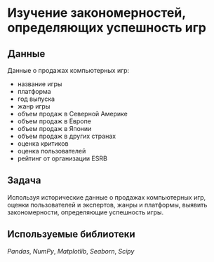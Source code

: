 # Изучение закономерностей, определяющих успешность игр

## Данные

 Данные о продажах компьютерных игр:

* название игры
* платформа
* год выпуска
* жанр игры
* объем продаж в Северной Америке
* объем продаж в Европе
* объем продаж в Японии
* объем продаж в других странах
* оценка критиков
* оценка пользователей
* рейтинг от организации ESRB

## Задача


 Используя исторические данные о продажах компьютерных игр, оценки пользователей и экспертов, жанры и платформы, выявить закономерности, определяющие успешность игры.

## Используемые библиотеки

_Pandas_, _NumPy_, _Matplotlib_, _Seaborn_,  _Scipy_


